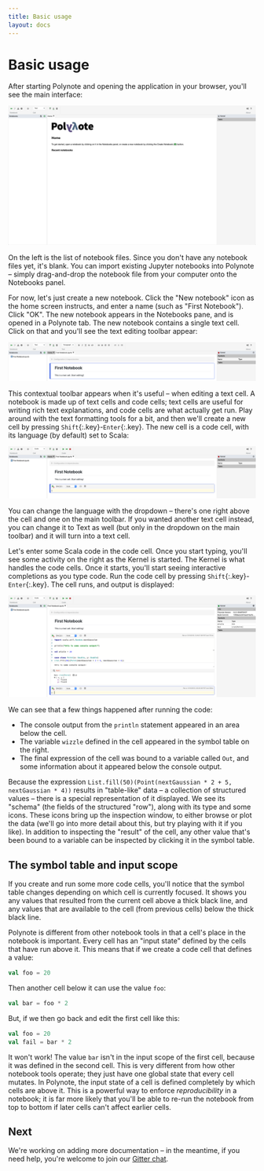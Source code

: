 ```yaml
---
title: Basic usage
layout: docs
---
```


# Basic usage

After starting Polynote and opening the application in your browser, you'll see the main interface:

![images/fresh-home-screen.png](images/fresh-home-screen.png)

On the left is the list of notebook files. Since you don't have any notebook files yet, it's blank. You can import
existing Jupyter notebooks into Polynote – simply drag-and-drop the notebook file from your computer onto the Notebooks
panel.

For now, let's just create a new notebook. Click the "New notebook" icon as the home screen instructs, and enter a name
(such as "First Notebook"). Click "OK". The new notebook appears in the Notebooks pane, and is opened in a Polynote
tab. The new notebook contains a single text cell. Click on that and you'll see the text editing toolbar appear:

![images/text-editing.png](images/text-editing.png)

This contextual toolbar appears when it's useful – when editing a text cell. A notebook is made up of text cells and
code cells; text cells are useful for writing rich text explanations, and code cells are what actually get run. Play
around with the text formatting tools for a bit, and then we'll create a new cell by pressing `Shift`{:.key}-`Enter`{:.key}.
The new cell is a code cell, with its language (by default) set to Scala:

![images/code-cell.png](images/code-cell.png)

You can change the language with the dropdown – there's one right above the cell and one on the main toolbar. If you
wanted another text cell instead, you can change it to Text as well (but only in the dropdown on the main toolbar) and
it will turn into a text cell.

Let's enter some Scala code in the code cell. Once you start typing, you'll see some activity on the right as the Kernel
is started. The Kernel is what handles the code cells. Once it starts, you'll start seeing interactive completions
as you type code. Run the code cell by pressing `Shift`{:.key}-`Enter`{:.key}. The cell runs, and output is displayed:

![images/results.png](images/results.png)

We can see that a few things happened after running the code:

- The console output from the `println` statement appeared in an area below the cell.
- The variable `wizzle` defined in the cell appeared in the symbol table on the right.
- The final expression of the cell was bound to a variable called `Out`, and some information about it appeared below
  the console output.

Because the expression `List.fill(50)(Point(nextGaussian * 2 + 5, nextGaussian * 4))` results in "table-like" data –
a collection of structured values – there is a special representation of it displayed. We see its "schema" (the fields
of the structured "row"), along with its type and some icons. These icons bring up the inspection window, to either
browse or plot the data (we'll go into more detail about this, but try playing with it if you like). In addition to
inspecting the "result" of the cell, any other value that's been bound to a variable can be inspected by clicking it in
the symbol table.

## The symbol table and input scope

If you create and run some more code cells, you'll notice that the symbol table changes depending on which cell is
currently focused. It shows you any values that resulted from the current cell above a thick black line, and any values
that are available to the cell (from previous cells) below the thick black line.

Polynote is different from other notebook tools in that a cell's place in the notebook is important. Every cell has an
"input state" defined by the cells that have run above it. This means that if we create a code cell that defines a value:

```scala
val foo = 20
```

Then another cell below it can use the value `foo`:

```scala
val bar = foo * 2
```

But, if we then go back and edit the first cell like this:

```scala
val foo = 20
val fail = bar * 2
```

It won't work! The value `bar` isn't in the input scope of the first cell, because it was defined in the second cell.
This is very different from how other notebook tools operate; they just have one global state that every cell mutates.
In Polynote, the input state of a cell is defined completely by which cells are above it. This is a powerful way to
enforce *reproducibility* in a notebook; it is far more likely that you'll be able to re-run the notebook from top to
bottom if later cells can't affect earlier cells.

## Next

We're working on adding more documentation – in the meantime, if you need help, you're welcome to join our [Gitter chat](https://gitter.im/polynote/polynote).

